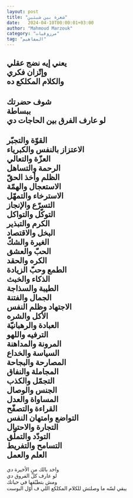 ```yaml
---
layout: post
title: "شعرة بين شيئين"
date:   2024-04-10T00:00:01+03:00
author: "Mahmoud Marzouk"
category: "مرزوقيات"
tag: "المفاهيم"
---
```



يعني إيه نضج عقلي  
وإتّزان فكري  
والكلام المكلكع ده  
-  
شوف حضرتك  
ببساطة  
لو عارف الفرق بين الحاجات دي  
-  
القوّة والتجبّر  
الاعتزاز بالنفس والكبرياء  
العزّة والتعالي  
الرحمة والتساهل  
الظلم وأخذ الحقّ  
الاستعجال والهمّة  
الاسترخاء والتمهّل  
التسرّع والإنجاز  
التوكّل والتواكل  
الكرم والتبذير  
البخل والاقتصاد  
الغيرة والشكّ  
الحبّ والعشق  
الكره والحقد  
الطمع وحبّ الزيادة  
الذكاء والخبث  
الطيبة والسذاجة  
الجمال والفتنة  
الاجتهاد وظلم النفس  
الأكل والشره  
العبادة والرهبانيّة  
الترفيه واللهو  
المرونة والمداهنة  
السياسة والخداع  
المصارحة والبجاحة  
المجاملة والنفاق  
التجمّل والكذب  
الجنس والوصال  
المساواة والعدل  
القراءة والتصفّح  
التواضع وامتهان النفس  
التجارة والاحتيال  
التودّد والتملّق  
التسامح والتفريط  
العلم والعمل  
-  
واخد بالك من الأخيرة دي  
لو عارف كلّ الفروق دي  
ومش بتطبّقها في حياتك  
يبقي لسّه ما وصلتش للكلام المكلكع اللي ف أوّل
البوست
